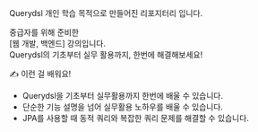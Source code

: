 Querydsl 개인 학습 목적으로 만들어진 리포지터리 입니다.

중급자를 위해 준비한  
[웹 개발, 백엔드] 강의입니다.  
Querydsl의 기초부터 실무 활용까지, 한번에 해결해보세요!

✍️ 이런 걸 배워요!
- Querydsl을 기초부터 실무활용까지 한번에 배울 수 있습니다.
- 단순한 기능 설명을 넘어 실무활용 노하우를 배울 수 있습니다.
- JPA를 사용할 때 동적 쿼리와 복잡한 쿼리 문제를 해결할 수 있습니다.
